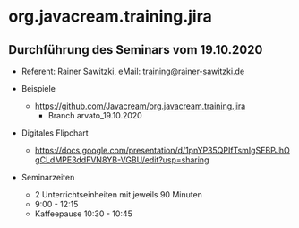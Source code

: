 # org.javacream.training.jira

## Durchführung des Seminars vom 19.10.2020

* Referent: Rainer Sawitzki, eMail: training@rainer-sawitzki.de

* Beispiele
  * https://github.com/Javacream/org.javacream.training.jira
    *  Branch arvato_19.10.2020
    
* Digitales Flipchart
  * https://docs.google.com/presentation/d/1pnYP35QPIfTsmIgSEBPJhOgCLdMPE3ddFVN8YB-VGBU/edit?usp=sharing
  
* Seminarzeiten
  * 2 Unterrichtseinheiten mit jeweils 90 Minuten
  * 9:00 - 12:15
  * Kaffeepause 10:30 - 10:45
  
